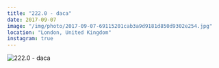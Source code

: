 ```yaml
---
title: "222.0 - daca"
date: 2017-09-07
image: "/img/photo/2017-09-07-69115201cab3a9d9181d850d9302e254.jpg"
location: "London, United Kingdom"
instagram: true
---
```


![222.0 - daca](/img/photo/2017-09-07-69115201cab3a9d9181d850d9302e254.jpg)
